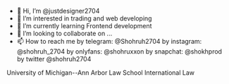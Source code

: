 - 👋 Hi, I’m @justdesigner2704
- 👀 I’m interested in trading and web developing
- 🌱 I’m currently learning Frontend development
- 💞️ I’m looking to collaborate on ...
- 📫 How to reach me by telegram: @Shohruh2704  by instagram: @shohruh_2704  by onlyfans: @shohruxxon  by snapchat: @shokhprod  by twitter @shohruh2704

<!---
justdesigner2704/justdesigner2704 is a ✨ special ✨ repository because its `README.md` (this file) appears on your GitHub profile.
You can click the Preview link to take a look at your changes.
--->

University of Michigan--Ann Arbor Law School 
International Law
